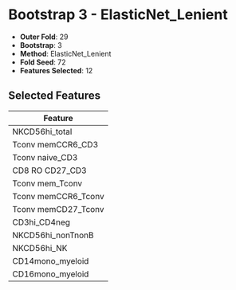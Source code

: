 # Bootstrap 3 - ElasticNet_Lenient

- **Outer Fold**: 29
- **Bootstrap**: 3
- **Method**: ElasticNet_Lenient
- **Fold Seed**: 72
- **Features Selected**: 12

## Selected Features

| Feature |
|---------|
| NKCD56hi_total |
| Tconv memCCR6_CD3 |
| Tconv naive_CD3 |
| CD8 RO CD27_CD3 |
| Tconv mem_Tconv |
| Tconv memCCR6_Tconv |
| Tconv memCD27_Tconv |
| CD3hi_CD4neg |
| NKCD56hi_nonTnonB |
| NKCD56hi_NK |
| CD14mono_myeloid |
| CD16mono_myeloid |
